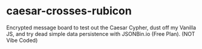 # caesar-crosses-rubicon
Encrypted message board to test out the Caesar Cypher, dust off my Vanilla JS, and try dead simple data persistence with JSONBin.io (Free Plan).  (NOT Vibe Coded)
